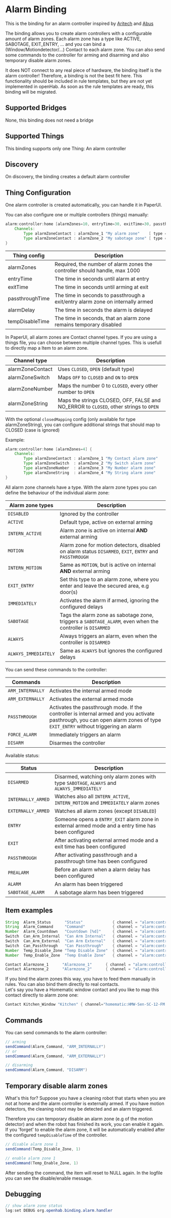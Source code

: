 # Alarm Binding

This is the binding for an alarm controller inspired by [Aritech](https://aritech-security.de) and [Abus](https://www.abus.com)  

The binding allows you to create alarm controllers with a configurable amount of alarm zones. Each alarm zone has a type like ACTIVE, SABOTAGE, EXIT_ENTRY, ... and you can bind a (Window/Motiondetector/...) Contact to each alarm zone. You can also send some commands to the controller for arming and disarming and also temporary disable alarm zones.

It does NOT connect to any real piece of hardware, the binding itself is the alarm controller! Therefore, a binding is not the best fit here. This functionality should be included in rule templates, but they are not yet implemented in openHab. As soon as the rule templates are ready, this binding will be migrated.

## Supported Bridges

None, this binding does not need a bridge

## Supported Things

This binding supports only one Thing: An alarm controller

## Discovery

On discovery, the binding creates a default alarm controller

## Thing Configuration

One alarm controller is created automatically, you can handle it in PaperUI.  

You can also configure one or multiple controllers (things) manually:

```java
alarm:controller:home [alarmZones=10, entryTime=30, exitTime=30, passthroughTime=30, alarmDelay=30, tempDisableTime=600] {
    Channels:
        Type alarmZoneContact : alarmZone_1 "My alarm zone"    [ type = "ACTIVE" ]
        Type alarmZoneContact : alarmZone_2 "My sabotage zone" [ type = "SABOTAGE" ]
}
```

| Thing config    | Description                                                                    | 
|-----------------|--------------------------------------------------------------------------------|
| alarmZones      | Required, the number of alarm zones the controller should handle, max 1000     |
| entryTime       | The time in seconds until alarm at entry                                       |
| exitTime        | The time in seconds until arming at exit                                       |
| passthroughTime | The time in seconds to passthrough a exit/entry alarm zone on internally armed |
| alarmDelay      | The time in seconds the alarm is delayed                                       |
| tempDisableTime | The time in seconds, that an alarm zone remains temporary disabled             |

In PaperUI, all alarm zones are Contact channel types. If you are using a things file, you can choose between multiple channel types. This is usefull to directly map a Item to an alarm zone.

| Channel type     | Description                                                                    | 
|------------------|--------------------------------------------------------------------------------|
| alarmZoneContact | Uses ```CLOSED```, ```OPEN``` (default type) |
| alarmZoneSwitch  | Maps ```OFF``` to ```CLOSED``` and ```ON``` to ```OPEN``` |
| alarmZoneNumber  | Maps the number 0 to ```CLOSED```, every other number to ```OPEN``` |
| alarmZoneString  | Maps the strings CLOSED, OFF, FALSE and NO_ERROR to ```CLOSED```, other strings to ```OPEN``` |

With the optional ```closedMapping``` config (only available for type alarmZoneString), you can configure additional strings that should map to CLOSED (case is ignored)

Example:
```java
alarm:controller:home [alarmZones=4] {
    Channels:
        Type alarmZoneContact : alarmZone_1 "My Contact alarm zone"     [ type = "ACTIVE" ]
        Type alarmZoneSwitch  : alarmZone_2 "My Switch alarm zone"      [ type = "ACTIVE" ]
        Type alarmZoneNumber  : alarmZone_3 "My Number alarm zone"      [ type = "ACTIVE" ]
        Type alarmZoneString  : alarmZone_4 "My String alarm zone"      [ type = "ACTIVE",  closedMapping = "string_1, string_2" ]
}
```



All alarm zone channels have a type. With the alarm zone types you can define the behaviour of the individual alarm zone:

| Alarm zone types         | Description                                                                                                             |
|--------------------------|-------------------------------------------------------------------------------------------------------------------------|
| ```DISABLED```           | Ignored by the controller                                                                                               |
| ```ACTIVE```             | Default type, active on external arming                                                                                 |
| ```INTERN_ACTIVE```      | Alarm zone is active on internal **AND** external arming                                                                |
| ```MOTION```             | Alarm zone for motion detectors, disabled on alarm status ```DISARMED```, ```EXIT```, ```ENTRY``` and ```PASSTHROUGH``` |
| ```INTERN_MOTION```      | Same as ```MOTION```, but is active on internal **AND** external arming                                                 |
| ```EXIT_ENTRY```         | Set this type to an alarm zone, where you enter and leave the secured area, e.g door(s)                                 |
| ```IMMEDIATELY```        | Activates the alarm if armed, ignoring the configured delays                                                            |
| ```SABOTAGE```           | Tags the alarm zone as sabotage zone, triggers a ```SABOTAGE_ALARM```, even when the controller is ```DISARMED```       |
| ```ALWAYS```             | Always triggers an alarm, even when the controller is ```DISARMED```                                                    |
| ```ALWAYS_IMMEDIATELY``` | Same as ```ALWAYS``` but ignores the configured delays                                                                  |


You can send these commands to the controller:

| Commands             | Description                                                                                                                                                                    |
|----------------------|--------------------------------------------------------------------------------------------------------------------------------------------------------------------------------|
| ```ARM_INTERNALLY``` | Activates the internal armed mode                                                                                                                                              |
| ```ARM_EXTERNALLY``` | Activates the external armed mode                                                                                                                                              |
| ```PASSTHROUGH```    | Activates the passthrough mode. If the controller is internal armed and you activate pasthrough, you can open alarm zones of type ```EXIT_ENTRY``` without triggering an alarm |
| ```FORCE_ALARM```    | Immediately triggers an alarm                                                                                                                                                  |
| ```DISARM```         | Disarmes the controller                                                                                                                                                        |

Available status:

| Status                 | Description                                                                                             |
|------------------------|---------------------------------------------------------------------------------------------------------|
| ```DISARMED```         | Disarmed, watching only alarm zones with type ```SABOTAGE```, ```ALWAYS``` and ```ALWAYS_IMMEDIATELY``` |
| ```INTERNALLY_ARMED``` | Watches also all ```INTERN_ACTIVE```, ```INTERN_MOTION``` and ```IMMEDIATELY``` alarm zones                                                        |
| ```EXTERNALLY_ARMED``` | Watches all alarm zones (except ```DISABLED```)                                                                               |
| ```ENTRY```            | Someone opens a ```ENTRY_EXIT``` alarm zone in external armed mode and a entry time has been configured |
| ```EXIT```             | After activating external armed mode and a exit time has been configured                                |
| ```PASSTHROUGH```      | After activating passthrough and a passthrough time has been configured                                 |
| ```PREALARM```         | Before an alarm when a alarm delay has been configured                                                  |
| ```ALARM```            | An alarm has been triggered                                                                             |
| ```SABOTAGE_ALARM```   | A sabotage alarm has been triggered                                                                     |


## Item examples

```java
String  Alarm_Status      "Status"             { channel = "alarm:controller:home:status" }
String  Alarm_Command     "Command"            { channel = "alarm:controller:home:command" }
Number  Alarm_Countdown   "Countdown [%d]"     { channel = "alarm:controller:home:countdown" }
Switch  Can_Arm_Internal  "Can Arm Internal"   { channel = "alarm:controller:home:internalArmingPossible" }
Switch  Can_Arm_External  "Can Arm External"   { channel = "alarm:controller:home:externalArmingPossible" }
Switch  Can_Passthrough   "Can Passthrough"    { channel = "alarm:controller:home:passthroughPossible" }
Number  Temp_Disable_Zone "Temp Disable Zone"  { channel = "alarm:controller:home:tempDisableZone" }
Number  Temp_Enable_Zone  "Temp Enable Zone"   { channel = "alarm:controller:home:tempEnableZone" }

Contact Alarmzone_1      "Alarmzone_1"      { channel = "alarm:controller:home:alarmZone_1" }
Contact Alarmzone_2      "Alarmzone_2"      { channel = "alarm:controller:home:alarmZone_2" }
```

If you bind the alarm zones this way, you have to feed them manually in rules. You can also bind them directly to real contacts.  
Let's say you have a Homematic window contact and you like to map this contact directly to alarm zone one:

```java
Contact Kitchen_Window "Kitchen" { channel="homematic:HMW-Sen-SC-12-FM:ccu:KEQ00*****:1#SENSOR, alarm:controller:home:alarmZone_1" }
```

## Commands

You can send commands to the alarm controller:

```java
// arming
sendCommand(Alarm_Command, "ARM_INTERNALLY")
// or
sendCommand(Alarm_Command, "ARM_EXTERNALLY")

// disarming
sendCommand(Alarm_Command, "DISARM")
```

## Temporary disable alarm zones

What's this for? Suppose you have a cleaning robot that starts when you are not at home and the alarm controller is externally armed. If you have motion detectors, the cleaning robot may be detected and an alarm triggered.

Therefore you can temporary disable an alarm zone (e.g of the motion detector) and when the robot has finished its work, you can enable it again. If you 'forget' to enable the alarm zone, it will be automatically enabled after the configured ```tempDisableTime``` of the controller.

```java
// disable alarm zone 1
sendCommand(Temp_Disable_Zone, 1)

// enable alarm zone 1
sendCommand(Temp_Enable_Zone, 1)
```
After sending the command, the item will reset to NULL again. In the logfile you can see the disable/enable message.

## Debugging

```java
// show alarm zone status
log:set DEBUG org.openhab.binding.alarm.handler
```
